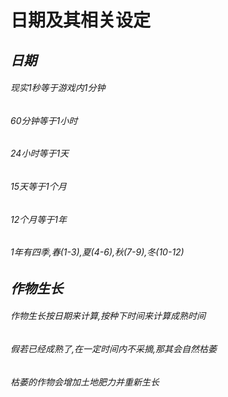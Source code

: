 # 日期及其相关设定
## *日期*
###### 现实1秒等于游戏内1分钟
###### 60分钟等于1小时
###### 24小时等于1天
###### 15天等于1个月
###### 12个月等于1年
###### 1年有四季,春(1-3),夏(4-6),秋(7-9),冬(10-12)

## *作物生长*
###### 作物生长按日期来计算,按种下时间来计算成熟时间
###### 假若已经成熟了,在一定时间内不采摘,那其会自然枯萎
###### 枯萎的作物会增加土地肥力并重新生长